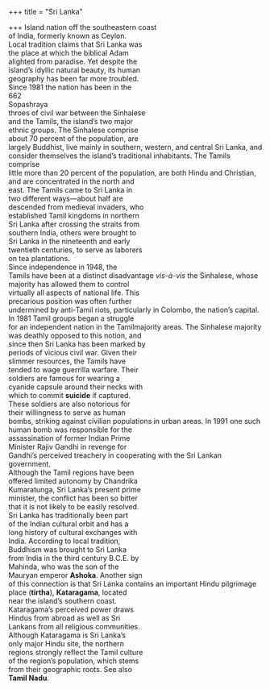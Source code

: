 +++
title = "Sri Lanka"

+++
Island nation off the southeastern coast  
of India, formerly known as Ceylon.  
Local tradition claims that Sri Lanka was  
the place at which the biblical Adam  
alighted from paradise. Yet despite the  
island’s idyllic natural beauty, its human  
geography has been far more troubled.  
Since 1981 the nation has been in the  
662  
Sopashraya  
throes of civil war between the Sinhalese  
and the Tamils, the island’s two major  
ethnic groups. The Sinhalese comprise  
about 70 percent of the population, are  
largely Buddhist, live mainly in southern, western, and central Sri Lanka, and  
consider themselves the island’s traditional inhabitants. The Tamils comprise  
little more than 20 percent of the population, are both Hindu and Christian,  
and are concentrated in the north and  
east. The Tamils came to Sri Lanka in  
two different ways—about half are  
descended from medieval invaders, who  
established Tamil kingdoms in northern  
Sri Lanka after crossing the straits from  
southern India, others were brought to  
Sri Lanka in the nineteenth and early  
twentieth centuries, to serve as laborers  
on tea plantations.  
Since independence in 1948, the  
Tamils have been at a distinct disadvantage *vis-à-vis* the Sinhalese, whose  
majority has allowed them to control  
virtually all aspects of national life. This  
precarious position was often further  
undermined by anti-Tamil riots, particularly in Colombo, the nation’s capital.  
In 1981 Tamil groups began a struggle  
for an independent nation in the Tamilmajority areas. The Sinhalese majority  
was deathly opposed to this notion, and  
since then Sri Lanka has been marked by  
periods of vicious civil war. Given their  
slimmer resources, the Tamils have  
tended to wage guerrilla warfare. Their  
soldiers are famous for wearing a  
cyanide capsule around their necks with  
which to commit **suicide** if captured.  
These soldiers are also notorious for  
their willingness to serve as human  
bombs, striking against civilian populations in urban areas. In 1991 one such  
human bomb was responsible for the  
assassination of former Indian Prime  
Minister Rajiv Gandhi in revenge for  
Gandhi’s perceived treachery in cooperating with the Sri Lankan government.  
Although the Tamil regions have been  
offered limited autonomy by Chandrika  
Kumaratunga, Sri Lanka’s present prime  
minister, the conflict has been so bitter  
that it is not likely to be easily resolved.  
Sri Lanka has traditionally been part  
of the Indian cultural orbit and has a  
long history of cultural exchanges with  
India. According to local tradition,  
Buddhism was brought to Sri Lanka  
from India in the third century B.C.E. by  
Mahinda, who was the son of the  
Mauryan emperor **Ashoka**. Another sign  
of this connection is that Sri Lanka contains an important Hindu pilgrimage  
place (**tirtha**), **Kataragama**, located  
near the island’s southern coast.  
Kataragama’s perceived power draws  
Hindus from abroad as well as Sri  
Lankans from all religious communities.  
Although Kataragama is Sri Lanka’s  
only major Hindu site, the northern  
regions strongly reflect the Tamil culture  
of the region’s population, which stems  
from their geographic roots. See also  
**Tamil Nadu**.